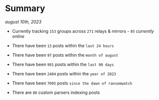 
# Summary
_august 10th, 2023_

- Currently tracking `153` groups across `271` relays & mirrors - _`95` currently online_

- There have been `13` posts within the `last 24 hours`

- There have been `97` posts within the `month of august`

- There have been `991` posts within the `last 90 days`

- There have been `2404` posts within the `year of 2023`

- There have been `7095` posts `since the dawn of ransomwatch`

- There are `80` custom parsers indexing posts
